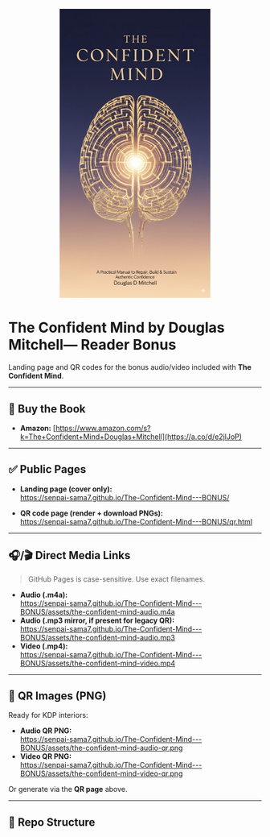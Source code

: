 <p align="center">
  <img src="assets/cover.jpeg" alt="The Confident Mind" width="300"/>
</p>

# The Confident Mind by Douglas Mitchell— Reader Bonus

Landing page and QR codes for the bonus audio/video included with **The Confident Mind**.

---

## 📖 Buy the Book

- **Amazon:** [https://www.amazon.com/s?k=The+Confident+Mind+Douglas+Mitchell](https://a.co/d/e2jlJoP)

---

## ✅ Public Pages

- **Landing page (cover only):**  
  https://senpai-sama7.github.io/The-Confident-Mind---BONUS/

- **QR code page (render + download PNGs):**  
  https://senpai-sama7.github.io/The-Confident-Mind---BONUS/qr.html

---

## 🎧/🎬 Direct Media Links

> GitHub Pages is case-sensitive. Use exact filenames.

- **Audio (.m4a):**  
  https://senpai-sama7.github.io/The-Confident-Mind---BONUS/assets/the-confident-mind-audio.m4a
- **Audio (.mp3 mirror, if present for legacy QR):**  
  https://senpai-sama7.github.io/The-Confident-Mind---BONUS/assets/the-confident-mind-audio.mp3
- **Video (.mp4):**  
  https://senpai-sama7.github.io/The-Confident-Mind---BONUS/assets/the-confident-mind-video.mp4

---

## 🧾 QR Images (PNG)

Ready for KDP interiors:

- **Audio QR PNG:**  
  https://senpai-sama7.github.io/The-Confident-Mind---BONUS/assets/the-confident-mind-audio-qr.png
- **Video QR PNG:**  
  https://senpai-sama7.github.io/The-Confident-Mind---BONUS/assets/the-confident-mind-video-qr.png

Or generate via the **QR page** above.

---

## 🔧 Repo Structure

